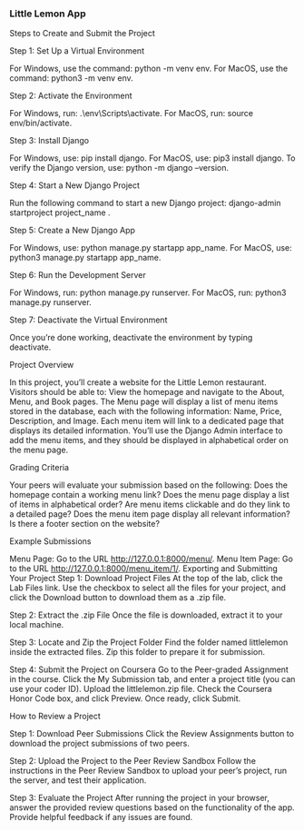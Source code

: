 ### Little Lemon App

Steps to Create and Submit the Project

Step 1: Set Up a Virtual Environment

For Windows, use the command: python -m venv env. For MacOS, use the command: python3 -m venv env.

Step 2: Activate the Environment

For Windows, run: .\env\Scripts\activate. For MacOS, run: source env/bin/activate.

Step 3: Install Django

For Windows, use: pip install django. For MacOS, use: pip3 install django. To verify the Django version, use: python -m django –version.

Step 4: Start a New Django Project

Run the following command to start a new Django project: django-admin startproject project_name .

Step 5: Create a New Django App

For Windows, use: python manage.py startapp app_name. For MacOS, use: python3 manage.py startapp app_name.

Step 6: Run the Development Server

For Windows, run: python manage.py runserver. For MacOS, run: python3 manage.py runserver.

Step 7: Deactivate the Virtual Environment

Once you’re done working, deactivate the environment by typing deactivate.

Project Overview

In this project, you’ll create a website for the Little Lemon restaurant. Visitors should be able to: View the homepage and navigate to the About, Menu, and Book pages. The Menu page will display a list of menu items stored in the database, each with the following information: Name, Price, Description, and Image. Each menu item will link to a dedicated page that displays its detailed information. You’ll use the Django Admin interface to add the menu items, and they should be displayed in alphabetical order on the menu page.

Grading Criteria

Your peers will evaluate your submission based on the following: Does the homepage contain a working menu link? Does the menu page display a list of items in alphabetical order? Are menu items clickable and do they link to a detailed page? Does the menu item page display all relevant information? Is there a footer section on the website?

Example Submissions

Menu Page: Go to the URL http://127.0.0.1:8000/menu/. Menu Item Page: Go to the URL http://127.0.0.1:8000/menu_item/1/. Exporting and Submitting Your Project Step 1: Download Project Files At the top of the lab, click the Lab Files link. Use the checkbox to select all the files for your project, and click the Download button to download them as a .zip file.

Step 2: Extract the .zip File Once the file is downloaded, extract it to your local machine.

Step 3: Locate and Zip the Project Folder Find the folder named littlelemon inside the extracted files. Zip this folder to prepare it for submission.

Step 4: Submit the Project on Coursera Go to the Peer-graded Assignment in the course. Click the My Submission tab, and enter a project title (you can use your coder ID). Upload the littlelemon.zip file. Check the Coursera Honor Code box, and click Preview. Once ready, click Submit.

How to Review a Project

Step 1: Download Peer Submissions Click the Review Assignments button to download the project submissions of two peers.

Step 2: Upload the Project to the Peer Review Sandbox Follow the instructions in the Peer Review Sandbox to upload your peer’s project, run the server, and test their application.

Step 3: Evaluate the Project After running the project in your browser, answer the provided review questions based on the functionality of the app. Provide helpful feedback if any issues are found.
